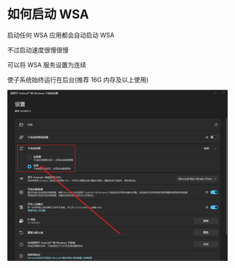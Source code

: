 # 如何启动 WSA

启动任何 WSA 应用都会自动启动 WSA

不过启动速度很慢很慢

可以将 WSA 服务设置为连续

使子系统始终运行在后台(推荐 16G 内存及以上使用)

![WSA 连续](../photo/WSA/dark/WSA-setting-continuity.png)
